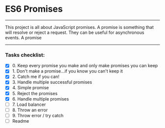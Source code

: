 # ES6 Promises

---

This project is all about JavaScript promises. A promise is something that will
resolve or reject a request. They can be useful for asynchronous events. A promise


---

### Tasks checklist:
[//]: # ("​" comes before every number because otherwise, the
numbers will be formatted like "i, ii, iii, iv, etc." instead
of "1, 2, 3, 4, etc.". "​" is a zero-width space)
- [X] ​0. Keep every promise you make and only make promises you can keep
- [X] ​1. Don't make a promise...if you know you can't keep it
- [X] ​2. Catch me if you can!
- [X] ​3. Handle multiple successful promises
- [X] ​4. Simple promise
- [X] ​5. Reject the promises
- [X] ​6. Handle multiple promises
- [ ] ​7. Load balancer
- [ ] ​8. Throw an error
- [ ] ​9. Throw error / try catch
- [ ] Readme